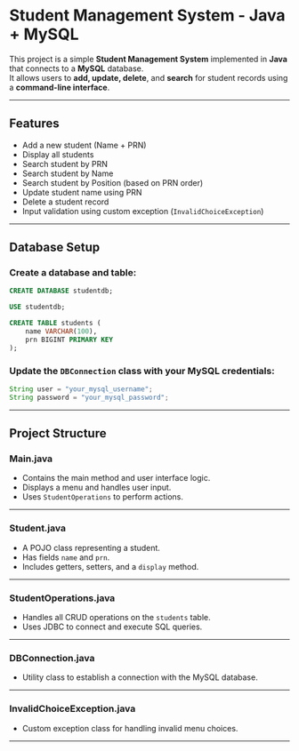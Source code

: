 
# Student Management System - Java + MySQL

This project is a simple **Student Management System** implemented in **Java** that connects to a **MySQL** database.  
It allows users to **add, update, delete**, and **search** for student records using a **command-line interface**.

---

##  Features

- Add a new student (Name + PRN)  
- Display all students  
- Search student by PRN  
- Search student by Name  
- Search student by Position (based on PRN order)  
- Update student name using PRN  
- Delete a student record  
- Input validation using custom exception (`InvalidChoiceException`)  

---

##  Database Setup

### Create a database and table:

```sql
CREATE DATABASE studentdb;

USE studentdb;

CREATE TABLE students (
    name VARCHAR(100),
    prn BIGINT PRIMARY KEY
);
```

### Update the `DBConnection` class with your MySQL credentials:

```java
String user = "your_mysql_username";
String password = "your_mysql_password";
```

---

## Project Structure

###  Main.java

- Contains the main method and user interface logic.
- Displays a menu and handles user input.
- Uses `StudentOperations` to perform actions.

---

###  Student.java

- A POJO class representing a student.
- Has fields `name` and `prn`.
- Includes getters, setters, and a `display` method.

---

###  StudentOperations.java

- Handles all CRUD operations on the `students` table.
- Uses JDBC to connect and execute SQL queries.

---

###  DBConnection.java

- Utility class to establish a connection with the MySQL database.

---

###  InvalidChoiceException.java

- Custom exception class for handling invalid menu choices.

---



